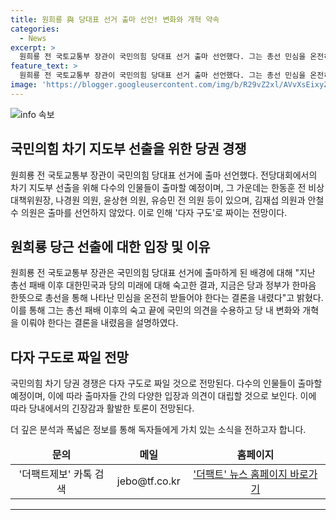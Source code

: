 ```yaml
---
title: 원희룡 與 당대표 선거 출마 선언! 변화와 개혁 약속
categories:
  - News
excerpt: >
  원희룡 전 국토교통부 장관이 국민의힘 당대표 선거 출마 선언했다. 그는 총선 민심을 온전히 받들어야며 출마 동기를 설명했다. 이에 대한 응답으로는 여러 후보들이 예상되며, 당 내 분위기가 긴장되는 가운데 경쟁이 예상된다. 
feature_text: >
  원희룡 전 국토교통부 장관이 국민의힘 당대표 선거 출마 선언했다. 그는 총선 민심을 온전히 받들어야며 출마 동기를 설명했다. 이에 대한 응답으로는 여러 후보들이 예상되며, 당 내 분위기가 긴장되는 가운데 경쟁이 예상된다. 
image: 'https://blogger.googleusercontent.com/img/b/R29vZ2xl/AVvXsEixyZcFfHzMRdzZMjFBmAUKJYCLCGyLL1o632UiGVXcaFdKo_bkvkuCioo0uUKlGfBVcT3P84aROyZIXSBEx3Aw5nCQ3pTgDom1WDC4m8eifvWiAmWEEVb4x6G_l8C0QH225ldMjyaFvpxGEBGNO37VmDTDMHGhJPq73UglMfDca1-0aw/s1600/blogspot.png'
---
```


<p><img src="https://blogger.googleusercontent.com/img/b/R29vZ2xl/AVvXsEixyZcFfHzMRdzZMjFBmAUKJYCLCGyLL1o632UiGVXcaFdKo_bkvkuCioo0uUKlGfBVcT3P84aROyZIXSBEx3Aw5nCQ3pTgDom1WDC4m8eifvWiAmWEEVb4x6G_l8C0QH225ldMjyaFvpxGEBGNO37VmDTDMHGhJPq73UglMfDca1-0aw/s1600/blogspot.png" alt="info 속보" /></p>

<h2 data-ke-size="size26">국민의힘 차기 지도부 선출을 위한 당권 경쟁</h2>

<p>원희룡 전 국토교통부 장관이 국민의힘 당대표 선거에 출마 선언했다. 전당대회에서의 차기 지도부 선출을 위해 다수의 인물들이 출마할 예정이며, 그 가운데는 한동훈 전 비상대책위원장, 나경원 의원, 윤상현 의원, 유승민 전 의원 등이 있으며, 김재섭 의원과 안철수 의원은 출마를 선언하지 않았다. 이로 인해 '다자 구도'로 짜이는 전망이다.</p>

<h2 data-ke-size="size26">원희룡 당근 선출에 대한 입장 및 이유</h2>

<p>원희룡 전 국토교통부 장관은 국민의힘 당대표 선거에 출마하게 된 배경에 대해 "지난 총선 패배 이후 대한민국과 당의 미래에 대해 숙고한 결과, 지금은 당과 정부가 한마음 한뜻으로 총선을 통해 나타난 민심을 온전히 받들어야 한다는 결론을 내렸다"고 밝혔다. 이를 통해 그는 총선 패배 이후의 숙고 끝에 국민의 의견을 수용하고 당 내 변화와 개혁을 이뤄야 한다는 결론을 내렸음을 설명하였다.</p>

<h2 data-ke-size="size26">다자 구도로 짜일 전망</h2>

<p>국민의힘 차기 당권 경쟁은 다자 구도로 짜일 것으로 전망된다. 다수의 인물들이 출마할 예정이며, 이에 따라 출마자들 간의 다양한 입장과 의견이 대립할 것으로 보인다. 이에 따라 당내에서의 긴장감과 활발한 토론이 전망된다.</p>

<p data-ke-size="size16">더 깊은 분석과 폭넓은 정보를 통해 독자들에게 가치 있는 소식을 전하고자 합니다.</p>

<table>
<thead>
<tr>
<td style="text-align: center; height: 17px;"><b>문의</b></td>
<td style="text-align: center; height: 17px;"><b>메일</b></td>
<td style="text-align: center; height: 17px;"><b>홈페이지</b></td>
</tr>
</thead>
<tbody>
<tr>
<td style="text-align: center; height: 17px;">'더팩트제보' 카톡 검색</td>
<td style="text-align: center; height: 17px;">jebo@tf.co.kr</td>
<td style="text-align: center; height: 17px;"><a href="http://talk.tf.co.kr/bbs/report/write">'더팩트' 뉴스 홈페이지 바로가기</a></td>
</tr>
</tbody>
</table>

<hr>

